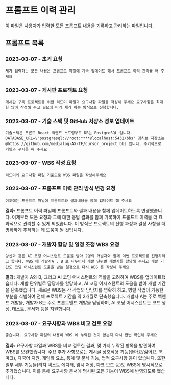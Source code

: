 # 프롬프트 이력 관리

이 파일은 사용자가 입력한 모든 프롬프트 내용을 기록하고 관리하는 파일입니다.

## 프롬프트 목록

### 2023-03-07 - 초기 요청
```
제가 입력하는 모든 내용은 프롬프트 파일에 계속 업데이트 해서 프롬프트 이력 관리를 해 주세요
```

### 2023-03-07 - 게시판 프로젝트 요청
```
게시판 구축 프로젝트를 위한 리드미 파일과 요구사항 파일을 작성해 주세요 요구사항은 최대한 많이 작성해 주고 필요에 따라 제거 하는 방식으로 진행합니다.
```

### 2023-03-07 - 기술 스택 및 GitHub 저장소 정보 업데이트
```
기술스택은 프론트 React 백앤드 스프링부트 DB는 PostgreSQL 입니다. DATABASE_URL=\"postgresql://root:****@localhost:5432/bbs" 깃허브 저장소는 @https://github.com/medialog-AX-TF/cursor_project_bbs 입니다. 주기적으로 커밋과 푸시를 해 주세요
```

### 2023-03-07 - WBS 작성 요청
```
리드미와 요구사항 파일 기준으로 WBS 파일을 작성해주세요
```

### 2023-03-07 - 프롬프트 이력 관리 방식 변경 요청
```
이후에는 프롬프트 파일에 프롬프트와 결과내용을 함께 업데이트 해 주세요
```

**결과:**
프롬프트 이력 파일에 프롬프트와 결과 내용을 함께 업데이트하도록 변경했습니다. 이제부터 모든 요청과 그에 대한 응답 결과를 함께 기록하여 프롬프트 이력을 더 효과적으로 관리할 수 있게 되었습니다. 이 방식은 프로젝트의 진행 과정과 결정 사항을 더 명확하게 추적하는 데 도움이 될 것입니다.

### 2023-03-07 - 개발자 할당 및 일정 조정 WBS 요청
```
당신과 같은 AI 코딩 어시스턴트 도움을 받아 2명의 개발자와 함께 이번 프로젝트를 진행하려고 합니다. WBS 에 개발자A , B 로 나누어서 개발 단위별 개발자를 할당해 주시고 개발 기간도 코딩 어시스턴트 도움을 받는 일정으로 다시 WBS 를 작성해 주세요
```

**결과:**
개발자 A와 B, 그리고 AI 코딩 어시스턴트의 역할을 고려하여 WBS를 업데이트했습니다. 개발 단위별로 담당자를 할당하고, AI 코딩 어시스턴트의 도움을 받아 개발 기간을 단축했습니다. 새로운 WBS는 각 작업의 담당자를 명확히 하고, 병렬 작업이 가능한 부분을 식별하여 전체 프로젝트 기간을 약 2개월로 단축했습니다. 개발자 A는 주로 백엔드 개발을, 개발자 B는 주로 프론트엔드 개발을 담당하며, AI 코딩 어시스턴트는 코드 생성, 테스트, 문서화 등을 지원합니다.

### 2023-03-07 - 요구사항과 WBS 비교 검토 요청
```
좋습니다. 요구사항 파일의 내용이 WBS 에 누락된 것이 없는지 다시 한번 확인해 주세요
```

**결과:**
요구사항 파일과 WBS를 비교 검토한 결과, 몇 가지 누락된 항목을 발견하여 WBS를 보완했습니다. 주요 추가 사항으로는 게시글 상호작용 기능(좋아요/싫어요, 북마크), 다국어 지원, 게임화 요소, 통계 및 분석 기능, 법적 요구사항 등이 있습니다. 또한 일부 세부 기능들(리치 텍스트 에디터, 임시 저장, 다크 모드 등)도 WBS에 명시적으로 추가했습니다. 이를 통해 요구사항 문서에 명시된 모든 기능이 WBS에 반영되도록 했습니다. 